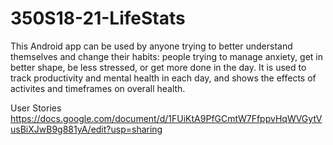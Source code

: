 # 350S18-21-LifeStats

This Android app can be used by anyone trying to better understand themselves and change their habits: people trying to manage anxiety, get in better shape, be less stressed, or get more done in the day. It is used to track productivity and mental health in each day, and shows the effects of activites and timeframes on overall health. 

User Stories https://docs.google.com/document/d/1FUiKtA9PfGCmtW7FfppvHqWVGytVusBiXJwB9g881yA/edit?usp=sharing
